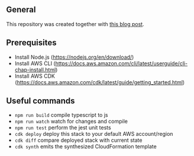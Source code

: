 ## General

This repository was created together with [this blog post](https://medium.com/hatchsoftware/using-the-aws-cdk-to-build-scheduled-lambda-functions-13eb1674586e).

## Prerequisites
- Install Node.js (https://nodejs.org/en/download/)
- Install AWS CLI (https://docs.aws.amazon.com/cli/latest/userguide/cli-chap-install.html)
- Install AWS CDK (https://docs.aws.amazon.com/cdk/latest/guide/getting_started.html)

##  Useful commands

 * `npm run build`   compile typescript to js
 * `npm run watch`   watch for changes and compile
 * `npm run test`    perform the jest unit tests
 * `cdk deploy`      deploy this stack to your default AWS account/region
 * `cdk diff`        compare deployed stack with current state
 * `cdk synth`       emits the synthesized CloudFormation template
